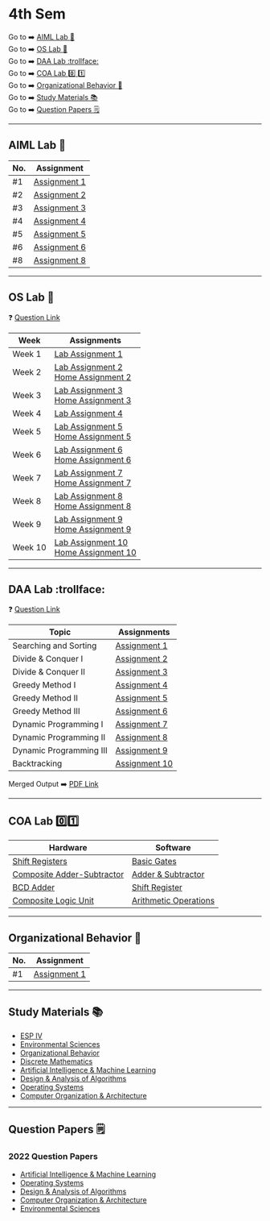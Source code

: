 # 4th Sem

Go to :arrow_right: [AIML Lab :brain:](#aiml-lab-brain) <br>
Go to :arrow_right: [OS Lab :penguin:](#os-lab-penguin) <br>
Go to :arrow_right: [DAA Lab :trollface:](#daa-lab-trollface) <br>
Go to :arrow_right: [COA Lab :zero: :one:](#coa-lab-zeroone) <br>
Go to :arrow_right: [Organizational Behavior :briefcase:](#organizational-behavior-briefcase) <br>
Go to :arrow_right: [Study Materials :books:](#study-materials-books) <br>
Go to :arrow_right: [Question Papers :spiral_notepad:](#question-papers-spiral_notepad)

---

## AIML Lab :brain:

| No. | Assignment                                   |
| --- | -------------------------------------------- |
| #1  | [Assignment 1](./AIML/assignment1/family.pl) |
| #2  | [Assignment 2](./AIML/assignment2)           |
| #3  | [Assignment 3](./AIML/assignment3)           |
| #4  | [Assignment 4](./AIML/assignment4)           |
| #5  | [Assignment 5](./AIML/assignment5)           |
| #6  | [Assignment 6](./AIML/assignment6/)          |
| #8  | [Assignment 8](./AIML/assignment8/)          |

---

## OS Lab :penguin:

:question: [Question Link](https://drive.google.com/file/d/15o1MAmkMAReHyUHMT7VpRWZTr7DARHP_/view?usp=drivesdk)

| Week    | Assignments                                                                                            |
| ------- | ------------------------------------------------------------------------------------------------------ |
| Week 1  | [Lab Assignment 1](./OS/assignment1/lab1.md)                                                           |
| Week 2  | [Lab Assignment 2](./OS/assignment2/lab2.md) <br> [Home Assignment 2](./OS/assignment2/home2.md)       |
| Week 3  | [Lab Assignment 3](./OS/assignment3/lab3.md) <br> [Home Assignment 3](./OS/assignment3/home3.md)       |
| Week 4  | [Lab Assignment 4](./OS/assignment4/lab4.md)                                                           |
| Week 5  | [Lab Assignment 5](./OS/assignment5/lab5.md) <br> [Home Assignment 5](./OS/assignment5/home5.md)       |
| Week 6  | [Lab Assignment 6](./OS/assignment6/lab6.md) <br> [Home Assignment 6](./OS/assignment6/home6.md)       |
| Week 7  | [Lab Assignment 7](./OS/assignment7/lab7.md) <br> [Home Assignment 7](./OS/assignment7/home7.md)       |
| Week 8  | [Lab Assignment 8](./OS/assignment8/lab8.md) <br> [Home Assignment 8](./OS/assignment8/home8.md)       |
| Week 9  | [Lab Assignment 9](./OS/assignment9/lab9.md) <br> [Home Assignment 9](./OS/assignment9/home9.md)       |
| Week 10 | [Lab Assignment 10](./OS/assignment10/lab10.md) <br> [Home Assignment 10](./OS/assignment10/home10.md) |

---

## DAA Lab :trollface:

:question: [Question Link](https://drive.google.com/file/d/1SKvDe8jgySiOxUjLt8G6e-yr7ajdNLxd/view?usp=share_link)

| Topic                   | Assignments                          |
| ----------------------- | ------------------------------------ |
| Searching and Sorting   | [Assignment 1](./DAA/assignment1/)   |
| Divide & Conquer I      | [Assignment 2](./DAA/assignment2/)   |
| Divide & Conquer II     | [Assignment 3](./DAA/assignment3/)   |
| Greedy Method I         | [Assignment 4](./DAA/assignment4/)   |
| Greedy Method II        | [Assignment 5](./DAA/assignment5/)   |
| Greedy Method III       | [Assignment 6](./DAA/assignment6/)   |
| Dynamic Programming I   | [Assignment 7](./DAA/assignment7/)   |
| Dynamic Programming II  | [Assignment 8](./DAA/assignment8/)   |
| Dynamic Programming III | [Assignment 9](./DAA/assignment9/)   |
| Backtracking            | [Assignment 10](./DAA/assignment10/) |

Merged Output :arrow_right: [PDF Link](https://drive.google.com/file/d/16AH5Eu-hwfn9pWf7-kGqeuFwGKQQvsRs/view?usp=share_link)

---

## COA Lab :zero::one:

| Hardware                                                                                                            | Software                                              |
| ------------------------------------------------------------------------------------------------------------------- | ----------------------------------------------------- |
| [Shift Registers](https://drive.google.com/file/d/11cb8rPVw17eLTPiN5-_xJglYm9hL7dhI/view?usp=drivesdk)              | [Basic Gates](./COA/basic_gates/)                     |
| [Composite Adder-Subtractor](https://drive.google.com/file/d/1svzrDydz5VKaKU6h5SSsTglSpnR6MaEL/view?usp=share_link) | [Adder & Subtractor](./COA/adder_subtractor/)         |
| [BCD Adder](https://drive.google.com/file/d/1dcpM1I7HZht4f4nV9wU4WRBzDkkK8Q5N/view?usp=share_link)                  | [Shift Register](./COA/shift_registers/)              |
| [Composite Logic Unit](https://drive.google.com/file/d/1RnBIqdMBTDCqzQxQkPijQnn1Qi4EUaP1/view?usp=share_link)       | [Arithmetic Operations](./COA/arithmetic_operations/) |

---

## Organizational Behavior :briefcase:

| No. | Assignment                                |
| --- | ----------------------------------------- |
| #1  | [Assignment 1](./OrgBehav/assignment1.md) |

---

## Study Materials :books:

- [ESP IV](https://drive.google.com/drive/folders/1vQo0cq_sHx6SghQjGW_YZTHeySxcNVHc?usp=share_link)
- [Environmental Sciences](https://drive.google.com/drive/folders/1-__DgfY-MwTaoyxFDN2RI1L8iHkRibsB?usp=share_link)
- [Organizational Behavior](https://drive.google.com/drive/folders/1lzAaGkzRAc3y58SlpB09CezFj___q_EY?usp=share_link)
- [Discrete Mathematics](https://drive.google.com/drive/folders/1oR7jzT5vrKZpYrcmbpDN1R5kwsJph-2t?usp=share_link)
- [Artificial Intelligence & Machine Learning](https://drive.google.com/drive/folders/1WktcDGmhf5h0XcEJI74aFnvt3LDQ0O8F?usp=share_link)
- [Design & Analysis of Algorithms](https://drive.google.com/drive/folders/1SyUtJOjIPBFJMwx8zJAZ0Xjaf6eRjApg?usp=share_link)
- [Operating Systems](https://drive.google.com/drive/folders/1AKfa7NIr2bvKNWT4vfEQ0G8k_XMRYuBz?usp=share_link)
- [Computer Organization & Architecture](https://drive.google.com/drive/folders/14RcEtJm0G15KSUN77ka43CKdoWzMCS8D?usp=share_link)

---

## Question Papers :spiral_notepad:

### 2022 Question Papers

- [Artificial Intelligence & Machine Learning](https://drive.google.com/file/d/1PAZRk6scgkrgVMzUuc8rrX3TQay-W16t/view?usp=share_link)
- [Operating Systems](https://drive.google.com/file/d/1PBHDMIeFz4Yav9oc8q-QZKwlbrBgB5KX/view?usp=share_link)
- [Design & Analysis of Algorithms](https://drive.google.com/file/d/1P72dpLaEm_opCp7M_CR8hWT94SpKSUqj/view?usp=share_link)
- [Computer Organization & Architecture](https://drive.google.com/file/d/1P0kJwWYellE_qxAGEWXmbJ-FPm7MtadI/view?usp=share_link)
- [Environmental Sciences](https://drive.google.com/file/d/1PD9L2BJlalxg-F3cTodKz4vsO1wvtvve/view?usp=share_link)

